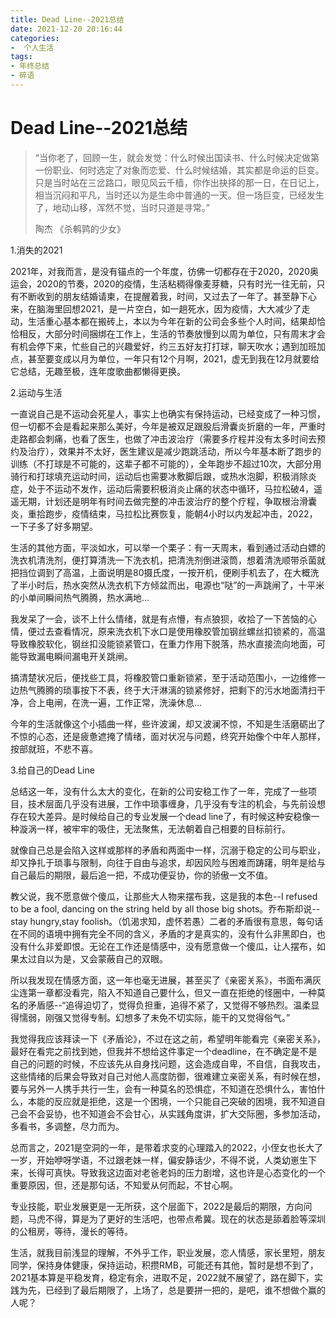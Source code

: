 ```yaml
---
title: Dead Line--2021总结
date: 2021-12-20 20:16:44
categories:
-  个人生活
tags:
- 年终总结
- 碎语
---
```


# Dead Line--2021总结

> “当你老了，回顾一生，就会发觉：什么时候出国读书、什么时候决定做第一份职业、何时选定了对象而恋爱、什么时候结婚，其实都是命运的巨变。只是当时站在三岔路口，眼见风云千樯，你作出抉择的那一日，在日记上，相当沉闷和平凡，当时还以为是生命中普通的一天。但一场巨变，已经发生了，地动山移，浑然不觉，当时只道是寻常。”
>
> 陶杰 《杀鹌鹑的少女》



1.消失的2021

2021年，对我而言，是没有锚点的一个年度，彷佛一切都存在于2020，2020奥运会，2020的节奏，2020的疫情，生活粘稠得像麦芽糖，只有时光一往无前，只有不断收到的朋友结婚请柬，在提醒着我，时间，又过去了一年了。甚至静下心来，在脑海里回想2021，是一片空白，如一趟死水，因为疫情，大大减少了走动，生活重心基本都在搬砖上，本以为今年在新的公司会多些个人时间，结果却恰恰相反，大部分时间捆绑在工作上，生活的节奏放慢到以周为单位，只有周末才会有机会停下来，忙些自己的兴趣爱好，约三五好友打打球，聊天吹水；遇到加班加点，甚至要变成以月为单位，一年只有12个月啊，2021，虚无到我在12月就要给它总结，无趣至极，连年度歌曲都懒得更换。



2.运动与生活

一直说自己是不运动会死星人，事实上也确实有保持运动，已经变成了一种习惯，但一切都不会是看起来那么美好，今年是被双足跟股后滑囊炎折磨的一年，严重时走路都会刺痛，也看了医生，也做了冲击波治疗（需要多疗程并没有太多时间去预约及治疗），效果并不太好，医生建议是减少跑跳活动，所以今年基本断了跑步的训练（不打球是不可能的，这辈子都不可能的），全年跑步不超过10次，大部分用骑行和打球填充运动时间，运动后也需要冰敷脚后跟，或热水泡脚，积极消除炎症，处于不运动不发作，运动后需要积极消炎止痛的状态中循环，马拉松破4，遥遥无期，计划还是明年有时间去做完整的冲击波治疗的整个疗程，争取根治滑囊炎，重拾跑步，疫情结束，马拉松比赛恢复，能朝4小时以内发起冲击，2022，一下子多了好多期望。



生活的其他方面，平淡如水，可以举一个栗子：有一天周末，看到通过活动白嫖的洗衣机清洗剂，便打算清洗一下洗衣机，把清洗剂倒进滚筒，想着清洗顺带杀菌就把挡位调到了高温，上面说明是80摄氏度，一按开机，便刷手机去了，在大概洗了半小时后，热水突然从洗衣机下方倾盆而出，电源也“哒”的一声跳闸了，十平米的小单间瞬间热气腾腾，热水满地...



我发呆了一会，谈不上什么情绪，就是有点懵，有点狼狈，收拾了一下苦恼的心情，便过去查看情况，原来洗衣机下水口是使用橡胶管加钢丝螺丝扣锁紧的，高温导致橡胶软化，钢丝扣没能锁紧管口，在重力作用下脱落，热水直接流向地面，可能导致漏电瞬间漏电开关跳闸。



搞清楚状况后，便找些工具，将橡胶管口重新锁紧，至于活动范围小，一边维修一边热气腾腾的琐事按下不表，终于大汗淋漓的锁紧修好，把剩下的污水地面清扫干净，合上电闸，在洗一遍，工作正常，洗澡休息...



今年的生活就像这个小插曲一样，些许波澜，却又波澜不惊，不知是生活磨砺出了不惊的心态，还是疲惫遮掩了情绪，面对状况与问题，终究开始像个中年人那样，按部就班，不悲不喜。



3.给自己的Dead Line

总结这一年，没有什么太大的变化，在新的公司安稳工作了一年，完成了一些项目，技术层面几乎没有进展，工作中琐事缠身，几乎没有专注的机会，与先前设想存在较大差异。是时候给自己的专业发展一个dead line了，有时候这种安稳像一种漩涡一样，被牢牢的吸住，无法聚焦，无法朝着自己相要的目标前行。



就像自己总是会陷入这样或那样的矛盾和两面中一样，沉溺于稳定的公司与职业，却又挣扎于琐事与限制，向往于自由与追求，却因风险与困难而踌躇，明年是给与自己最后的期限，最后追一把，不成功便妥协，你的骄傲一文不值。



教父说，我不愿意做个傻瓜，让那些大人物来摆布我，这是我的本色--I refused to be a fool, dancing on the string held by all those big shots。乔布斯却说--stay hungry,stay foolish。（饥渴求知，虚怀若愚）二者的矛盾很有意思，每句话在不同的语境中拥有完全不同的含义，矛盾的才是真实的，没有什么非黑即白，也没有什么非爱即恨。无论在工作还是情感中，没有愿意做一个傻瓜，让人摆布，如果太过自以为是，又会蒙蔽自己的双眼。



所以我发现在情感方面，这一年也毫无进展，甚至买了《亲密关系》，书面布满灰尘连第一章都没看完，陷入不知道自己要什么，但又一直在拒绝的怪圈中，一种莫名的矛盾感--“追得迫切了，觉得负担重，追得不紧了，又觉得不够热烈。温柔显得懦弱，刚强又觉得专制。幻想多了未免不切实际，能干的又觉得俗气。”



我觉得我应该拜读一下《矛盾论》，不过在这之前，希望明年能看完《亲密关系》，最好在看完之前找到她，但我并不想给这件事定一个deadline，在不确定是不是自己的问题的时候，不应该先从自身找问题，这会造成自卑，不自信，自我攻击，这些情绪的后果会导致对自己对他人高度防御，很难建立亲密关系，有时候在想，要与另外一人携手共行一生，会有一种莫名的恐惧症，不知道在恐惧什么，害怕什么，本能的反应就是拒绝，这是一个困境，一个只能自己突破的困境，我不知道自己会不会妥协，也不知道会不会甘心，从实践角度讲，扩大交际圈，多参加活动，多看书，多调整，尽力而为。



总而言之，2021是空洞的一年，是带着求变的心理踏入的2022，小侄女也长大了一岁，开始咿呀学语，不过跟老妹一样，偏安静话少，不得不说，人类幼崽生下来，长得可真快。导致我这边面对老爸老妈的压力剧增，这也许是心态变化的一个重要原因，但，还是那句话，不知爱从何而起，不甘心啊。



专业技能，职业发展更是一无所获，这个层面下，2022是最后的期限，方向问题，马虎不得，算是为了更好的生活吧，也带点希冀。现在的状态是舔着脸等深圳的公租房，等待，漫长的等待。



生活，就我目前浅显的理解，不外乎工作，职业发展，恋人情感，家长里短，朋友同学，保持身体健康，保持运动，积攒RMB，可能还有其他，暂时是想不到了，2021基本算是平稳发育，稳定有余，进取不足，2022就不展望了，路在脚下，实践为先，已经到了最后期限了，上场了，总是要拼一把的，是吧，谁不想做个赢的人呢？

